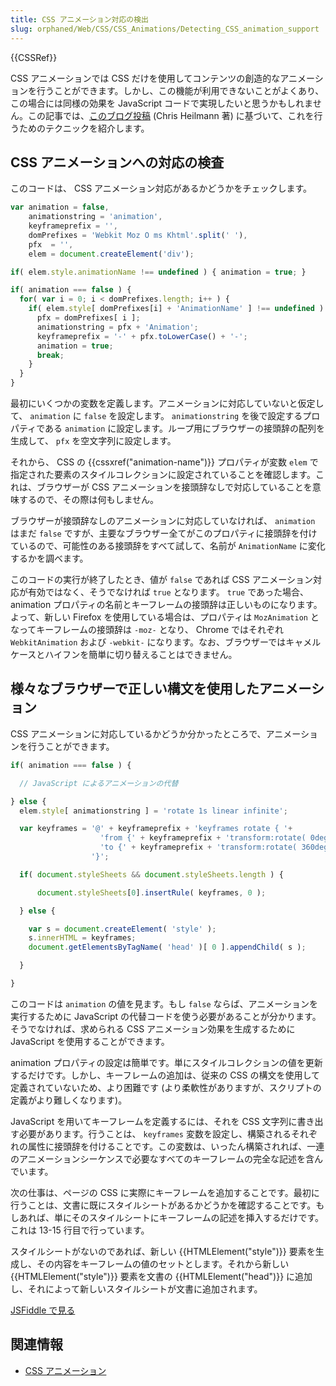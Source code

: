 ```yaml
---
title: CSS アニメーション対応の検出
slug: orphaned/Web/CSS/CSS_Animations/Detecting_CSS_animation_support
---
```


{{CSSRef}}

CSS アニメーションでは CSS だけを使用してコンテンツの創造的なアニメーションを行うことができます。しかし、この機能が利用できないことがよくあり、この場合には同様の効果を JavaScript コードで実現したいと思うかもしれません。この記事では、[このブログ投稿](https://hacks.mozilla.org/2011/09/detecting-and-generating-css-animations-in-javascript/) (Chris Heilmann 著) に基づいて、これを行うためのテクニックを紹介します。

## CSS アニメーションへの対応の検査

このコードは、 CSS アニメーション対応があるかどうかをチェックします。

```js
var animation = false,
    animationstring = 'animation',
    keyframeprefix = '',
    domPrefixes = 'Webkit Moz O ms Khtml'.split(' '),
    pfx  = '',
    elem = document.createElement('div');

if( elem.style.animationName !== undefined ) { animation = true; }

if( animation === false ) {
  for( var i = 0; i < domPrefixes.length; i++ ) {
    if( elem.style[ domPrefixes[i] + 'AnimationName' ] !== undefined ) {
      pfx = domPrefixes[ i ];
      animationstring = pfx + 'Animation';
      keyframeprefix = '-' + pfx.toLowerCase() + '-';
      animation = true;
      break;
    }
  }
}
```

最初にいくつかの変数を定義します。アニメーションに対応していないと仮定して、 `animation` に `false` を設定します。 `animationstring` を後で設定するプロパティである `animation` に設定します。ループ用にブラウザーの接頭辞の配列を生成して、 `pfx` を空文字列に設定します。

それから、 CSS の {{cssxref("animation-name")}} プロパティが変数 `elem` で指定された要素のスタイルコレクションに設定されていることを確認します。これは、ブラウザーが CSS アニメーションを接頭辞なしで対応していることを意味するので、その際は何もしません。

ブラウザーが接頭辞なしのアニメーションに対応していなければ、 `animation` はまだ `false` ですが、主要なブラウザー全てがこのプロパティに接頭辞を付けているので、可能性のある接頭辞をすべて試して、名前が `AnimationName` に変化するかを調べます。

このコードの実行が終了したとき、値が `false` であれば CSS アニメーション対応が有効ではなく、そうでなければ `true` となります。 `true` であった場合、 animation プロパティの名前とキーフレームの接頭辞は正しいものになります。よって、新しい Firefox を使用している場合は、プロパティは `MozAnimation` となってキーフレームの接頭辞は `-moz-` となり、 Chrome ではそれぞれ `WebkitAnimation` および `-webkit-` になります。なお、ブラウザーではキャメルケースとハイフンを簡単に切り替えることはできません。

## 様々なブラウザーで正しい構文を使用したアニメーション

CSS アニメーションに対応しているかどうか分かったところで、アニメーションを行うことができます。

```js
if( animation === false ) {

  // JavaScript によるアニメーションの代替

} else {
  elem.style[ animationstring ] = 'rotate 1s linear infinite';

  var keyframes = '@' + keyframeprefix + 'keyframes rotate { '+
                    'from {' + keyframeprefix + 'transform:rotate( 0deg ) }'+
                    'to {' + keyframeprefix + 'transform:rotate( 360deg ) }'+
                  '}';

  if( document.styleSheets && document.styleSheets.length ) {

      document.styleSheets[0].insertRule( keyframes, 0 );

  } else {

    var s = document.createElement( 'style' );
    s.innerHTML = keyframes;
    document.getElementsByTagName( 'head' )[ 0 ].appendChild( s );

  }

}
```

このコードは `animation` の値を見ます。もし `false` ならば、アニメーションを実行するために JavaScript の代替コードを使う必要があることが分かります。そうでなければ、求められる CSS アニメーション効果を生成するために JavaScript を使用することができます。

animation プロパティの設定は簡単です。単にスタイルコレクションの値を更新するだけです。しかし、キーフレームの追加は、従来の CSS の構文を使用して定義されていないため、より困難です (より柔軟性がありますが、スクリプトの定義がより難しくなります)。

JavaScript を用いてキーフレームを定義するには、それを CSS 文字列に書き出す必要があります。行うことは、 `keyframes` 変数を設定し、構築されるそれぞれの属性に接頭辞を付けることです。この変数は、いったん構築されれば、一連のアニメーションシーケンスで必要なすべてのキーフレームの完全な記述を含んでいます。

次の仕事は、ページの CSS に実際にキーフレームを追加することです。最初に行うことは、文書に既にスタイルシートがあるかどうかを確認することです。もしあれば、単にそのスタイルシートにキーフレームの記述を挿入するだけです。これは 13-15 行目で行っています。

スタイルシートがないのであれば、新しい {{HTMLElement("style")}} 要素を生成し、その内容をキーフレームの値のセットとします。それから新しい {{HTMLElement("style")}} 要素を文書の {{HTMLElement("head")}} に追加し、それによって新しいスタイルシートが文書に追加されます。

[JSFiddle で見る](https://jsfiddle.net/codepo8/ATS2S/8/embedded/result)

## 関連情報

- [CSS アニメーション](/ja/docs/Web/CSS/CSS_Animations/Using_CSS_animations)

